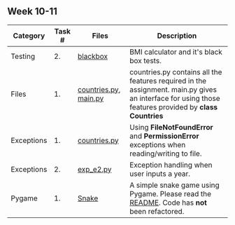 ## Week 10-11

| Category | Task # | Files | Description |
|-----| ---- | ----- | ----- |
| Testing | 2. | [blackbox](blackbox) | BMI calculator and it's black box tests. | 
| Files | 1. | [countries.py](countries.py), [main.py](main.py) | countries.py contains all the features required in the assignment. main.py gives an interface for using those features provided by **class Countries** |
| Exceptions | 1. | [countries.py](countries.py) | Using **FileNotFoundError** and **PermissionError** exceptions when reading/writing to file. |
| Exceptions | 2. | [exp_e2.py](exp_e2.py) | Exception handling when user inputs a year. | 
| Pygame | 1. | [Snake](pygame) | A simple snake game using Pygame. Please read the [README](pygame/README.md). Code has **not** been refactored. | 
